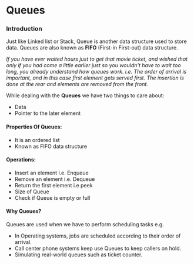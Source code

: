 # Queues
### Introduction

Just like Linked list or Stack, Queue is another data structure used to store data. Queues are
also known as **FIFO** (First-in First-out) data structure.

*If you have ever waited hours just to get that movie ticket, and wished that only if you had come a little earlier just so you wouldn't have to wait too long, you already understand how 
queues work. i.e. The order of arrival is important, and in this case first element gets served first. The insertion is done at the rear and elements are removed from the front.*

While dealing with the **Queues** we have two things to care about:
* Data
* Pointer to the later element

#### Properties Of Queues:
* It is an ordered list
* Known as FIFO data structure

#### Operations:
* Insert an element i.e. Enqueue
* Remove an element i.e. Dequeue
* Return the first element i.e peek
* Size of Queue
* Check if Queue is empty or full

#### Why Queues?
Queues are used when we have to perform scheduling tasks e.g.

* In Operating systems, jobs are scheduled according to their order of arrival.
* Call center phone systems keep use Queues to keep callers on hold.
* Simulating real-world queues such as ticket counter.
